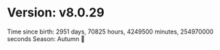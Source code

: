 # Version: v8.0.29
Time since birth: 2951 days, 70825 hours, 4249500 minutes, 254970000 seconds
Season: Autumn 🍁

